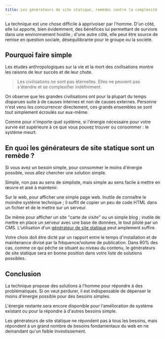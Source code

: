 ```yaml
---
title: Les générateurs de site statique, remèdes contre la complexité
---
```


La technique est une chose difficile à apprivoiser par l'homme. D'un côté, elle lui apporte, bien évidemment, des bénéfices lui permettant de survivre dans une environnement hostile ; d'une autre côté, elle peut être source de remise en question sociale, déséquilibrante pour le groupe ou la société.

## Pourquoi faire simple

Les études anthropologiques sur la vie et la mort des civilisations montre les raisons de leur succès et de leur chute.

> Les civilisations ne sont pas éternelles. Elles ne peuvent pas s'étendre et se complexifier indéfiniment.

On observe que les grandes civilisations ont pour la plupart du temps disparues suite à de causes internes et non de causes externes. Personne n'est venu les concurrencer directement, ces grands ensembles se sont tout simplement écroulés sur eux-même.

Comme pour n'importe quel système, si l'énergie nécessaire pour votre survie est supérieure à ce que vous pouvez trouver ou consommer : le système meurt.

## En quoi les générateurs de site statique sont un remède ?

Si vous avez un besoin simple, pour consommer le moins d'énergie possible, vous allez chercher une solution simple.

Simple, non pas au sens de simpliste, mais simple au sens facile à mettre en œuvre et aisé à maintenir.

Sur le web, pour afficher une simple page web. Inutile de connaître le moindre système technique ; il suffit de copier un peu de code HTML dans un fichier et de le mettre sur un serveur. 

De même pour afficher un site "carte de visite" ou un simple blog ; inutile de mettre en place un serveur avec une base de données, le tout piloté par un CMS. L'utilisation d'un [générateur de site statique](/generateur-site-statique/) peut amplement suffire.

Votre choix doit être dicté par un rapport entre le temps d'installation et de maintenance divisé par la fréquence/volume de publication. Dans 80% des cas, comme ce qui pêche se situant au niveau du contenu, le générateurs de site statique sera en bonne position dans votre liste de solutions possibles.

## Conclusion

La technique propose des solutions à l'homme pour répondre à des problématiques. Si on veut perdurer, il est indispensable de dépenser le moins d'énergie possible pour des besoins simples.

L'énergie restante sera encore disponible pour l‘amélioration de système existant ou pour la répondre à d'autres besoins simple.

Les générateurs de site statique ne répondent pas à tous les besoins, mais répondent à un grand nombre de besoins fondamentaux du web en ne demandant qu'un faible investissement.
